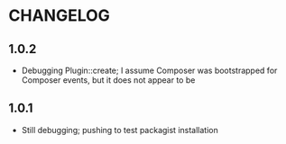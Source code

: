 # CHANGELOG

## 1.0.2
* Debugging Plugin::create; I assume Composer was bootstrapped for Composer events, but it does not appear to be

## 1.0.1
* Still debugging; pushing to test packagist installation